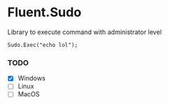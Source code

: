 # Fluent.Sudo
Library to execute command with administrator level


```CSharp
Sudo.Exec("echo lol");
```


### TODO

- [x] Windows
- [ ] Linux
- [ ] MacOS
